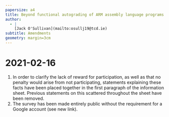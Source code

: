 ```yaml
---
papersize: a4
title: Beyond functional autograding of ARM assembly language programs
author:
  - |
    [Jack O'Sullivan](mailto:osullj19@tcd.ie)
subtitle: Amendments
geometry: margin=3cm
---
```


# 2021-02-16

1. In order to clarify the lack of reward for participation, as well as
   that no penalty would arise from not participating, statements explaining
   these facts have been placed together in the first paragraph of the
   information sheet. Previous statements on this scattered throughout the sheet
   have been removed.
2. The survey has been made entirely public without the requirement for a
   Google account (see new link).
